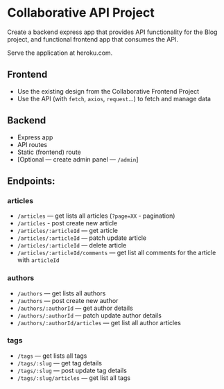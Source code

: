 # Collaborative API Project

Create a backend express app that provides API functionality for the Blog project, and functional frontend app that consumes the API.

Serve the application at heroku.com.

## Frontend
- Use the existing design from the Collaborative Frontend Project
- Use the API (with `fetch`, `axios`, `request`...) to fetch and manage data

## Backend
- Express app
- API routes
- Static (frontend) route
- [Optional — create admin panel — `/admin`]



## Endpoints:

### articles

- `/articles` — get lists all articles (`?page=XX` - pagination)
- `/articles` - post create new article
- `/articles/:articleId` — get article
- `/articles/:articleId` — patch update article
- `/articles/:articleId` — delete article
- `/articles/:articleId/comments` — get list all comments for the article with `articleId`

### authors

- `/authors` — get lists all authors
- `/authors` — post create new author
- `/authors/:authorId` — get author details
- `/authors/:authorId` — patch update author details
- `/authors/:authorId/articles` — get list all author articles

### tags

- `/tags` — get lists all tags
- `/tags/:slug` — get tag details
- `/tags/:slug` — post update tag details
- `/tags/:slug/articles` — get list all tags

